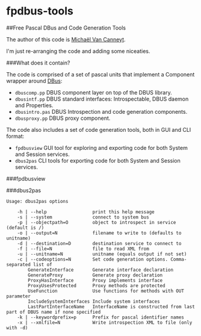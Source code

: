 # fpdbus-tools

##Free Pascal DBus and Code Generation Tools

The author of this code is [Michaël Van Canneyt](mailto:michael@freepascal.org).

I'm just re-arranging the code and adding some niceaties.

###What does it contain?

The code is comprised of a set of pascal units that implement a Component wrapper around [DBus](https://dbus.freedesktop.org/):

- `dbuscomp.pp` DBUS component layer on top of the DBUS library.
- `dbusintf.pp` DBUS standard interfaces: Introspectable, DBUS daemon and Properties.
- `dbusintro.pas` DBUS Introspection and code generation components.
- `dbusproxy.pp` DBUS proxy component.

The code also includes a set of code generation tools, both in GUI and CLI format:

- `fpdbusview` GUI tool for exploring and exporting code for both System and Session services.
- `dbus2pas` CLI tools for exporting code for both System and Session services.

###fpdbusview

###dbus2pas

```
Usage: dbus2pas options

    -h | --help                 print this help message
    -s | --system               connect to system bus
    -p | --objectpath=O         object to introspect in service (default is /)
    -o | --output=N             filename to write to (defaults to unitname)
    -d | --destination=D        destination service to connect to
    -f | --file=N               file to read XML from
    -u | --unitname=N           unitname (equals output if not set)
    -c | --codeoptions=N        Set code generation options. Comma-separated list of
        GenerateInterface       Generate interface declaration
        GenerateProxy           Generate proxy declaration
        ProxyHasInterface       Proxy implements interface
        ProxyUsesProtected      Proxy methods are protected
        UseFunction             Use functions for methods with OUT parameter
        IncludeSystemInterfaces Include system interfaces
        LastPartInterfaceName   InterfaceName is constructed from last part of DBUS name if none specified
    -k | --keywordprefix=p      Prefix for pascal identifier names
    -x | --xmlfile=N            Write introspection XML to file (only with -d)
```
